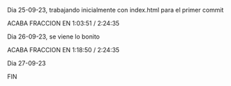 Dia 25-09-23, trabajando inicialmente con index.html para el primer commit

ACABA FRACCION EN 1:03:51 / 2:24:35

Dia 26-09-23, se viene lo bonito

ACABA FRACCION EN 1:18:50 / 2:24:35

Dia 27-09-23

FIN
